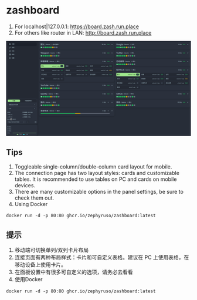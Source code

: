 # zashboard

1. For localhost|127.0.0.1: https://board.zash.run.place
2. For others like router in LAN: http://board.zash.run.place

![alt text](image-1.png)

## Tips

1. Toggleable single-column/double-column card layout for mobile.
2. The connection page has two layout styles: cards and customizable tables. It is recommended to use tables on PC and cards on mobile devices.
3. There are many customizable options in the panel settings, be sure to check them out.
4. Using Docker

```
docker run -d -p 80:80 ghcr.io/zephyruso/zashboard:latest
```

## 提示

1. 移动端可切换单列/双列卡片布局
2. 连接页面有两种布局样式：卡片和可自定义表格。建议在 PC 上使用表格，在移动设备上使用卡片。
3. 在面板设置中有很多可自定义的选项，请务必去看看
4. 使用Docker

```
docker run -d -p 80:80 ghcr.io/zephyruso/zashboard:latest
```
